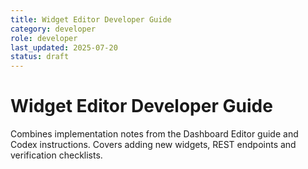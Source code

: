 ```yaml
---
title: Widget Editor Developer Guide
category: developer
role: developer
last_updated: 2025-07-20
status: draft
---
```


# Widget Editor Developer Guide

Combines implementation notes from the Dashboard Editor guide and Codex
instructions. Covers adding new widgets, REST endpoints and verification
checklists.
